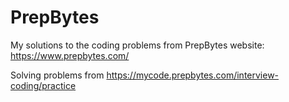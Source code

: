 # PrepBytes
My solutions to the coding problems from PrepBytes website: https://www.prepbytes.com/

Solving problems from https://mycode.prepbytes.com/interview-coding/practice
